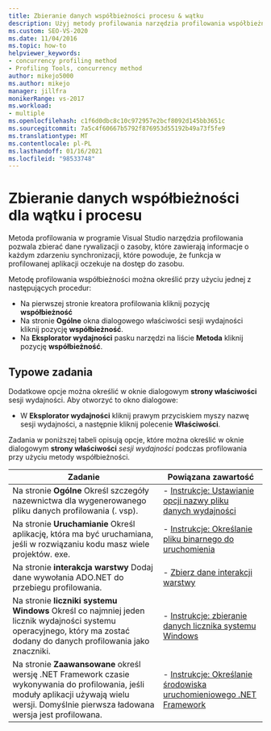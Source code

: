 ```yaml
---
title: Zbieranie danych współbieżności procesu & wątku
description: Użyj metody profilowania narzędzia profilowania współbieżności, aby zebrać dane dotyczące każdego zdarzenia synchronizacji, które powoduje, że funkcja oczekuje na dostęp do zasobów.
ms.custom: SEO-VS-2020
ms.date: 11/04/2016
ms.topic: how-to
helpviewer_keywords:
- concurrency profiling method
- Profiling Tools, concurrency method
author: mikejo5000
ms.author: mikejo
manager: jillfra
monikerRange: vs-2017
ms.workload:
- multiple
ms.openlocfilehash: c1f6d0dbc8c10c972957e2bcf8092d145bb3651c
ms.sourcegitcommit: 7a5c4f60667b5792f876953d55192b49a73f5fe9
ms.translationtype: MT
ms.contentlocale: pl-PL
ms.lasthandoff: 01/16/2021
ms.locfileid: "98533748"
---
```

# <a name="collect-thread-and-process-concurrency-data"></a>Zbieranie danych współbieżności dla wątku i procesu

Metoda profilowania w programie Visual Studio narzędzia profilowania pozwala zbierać dane rywalizacji o zasoby, które zawierają informacje o każdym zdarzeniu synchronizacji, które powoduje, że funkcja w profilowanej aplikacji oczekuje na dostęp do zasobu.

Metodę profilowania współbieżności można określić przy użyciu jednej z następujących procedur:

- Na pierwszej stronie kreatora profilowania kliknij pozycję **współbieżność**
- Na stronie **Ogólne** okna dialogowego właściwości sesji wydajności kliknij pozycję **współbieżność**.
- Na **Eksplorator wydajności** pasku narzędzi na liście **Metoda** kliknij pozycję **współbieżność**.

## <a name="common-tasks"></a>Typowe zadania

Dodatkowe opcje można określić w oknie dialogowym **strony właściwości** sesji wydajności. Aby otworzyć to okno dialogowe:

- W **Eksplorator wydajności** kliknij prawym przyciskiem myszy nazwę sesji wydajności, a następnie kliknij polecenie **Właściwości**.

Zadania w poniższej tabeli opisują opcje, które można określić w oknie dialogowym **strony właściwości** _sesji wydajności_ podczas profilowania przy użyciu metody współbieżności.

|Zadanie|Powiązana zawartość|
|----------|---------------------|
|Na stronie **Ogólne** Określ szczegóły nazewnictwa dla wygenerowanego pliku danych profilowania (. vsp).|- [Instrukcje: Ustawianie opcji nazwy pliku danych wydajności](../profiling/how-to-set-performance-data-file-name-options.md)|
|Na stronie **Uruchamianie** Określ aplikację, która ma być uruchamiana, jeśli w rozwiązaniu kodu masz wiele projektów. exe.|- [Instrukcje: Określanie pliku binarnego do uruchomienia](../profiling/how-to-specify-the-binary-to-start.md)|
|Na stronie **interakcja warstwy** Dodaj dane wywołania ADO.NET do przebiegu profilowania.|- [Zbierz dane interakcji warstwy](../profiling/collecting-tier-interaction-data.md)|
|Na stronie **liczniki systemu Windows** Określ co najmniej jeden licznik wydajności systemu operacyjnego, który ma zostać dodany do danych profilowania jako znaczniki.|- [Instrukcje: zbieranie danych licznika systemu Windows](../profiling/how-to-collect-windows-counter-data.md)|
|Na stronie **Zaawansowane** określ wersję .NET Framework czasie wykonywania do profilowania, jeśli moduły aplikacji używają wielu wersji. Domyślnie pierwsza ładowana wersja jest profilowana.|- [Instrukcje: Określanie środowiska uruchomieniowego .NET Framework](../profiling/how-to-specify-the-dotnet-framework-runtime.md)|
